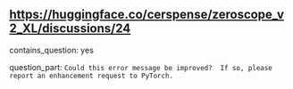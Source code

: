 ## https://huggingface.co/cerspense/zeroscope_v2_XL/discussions/24

contains_question: yes

question_part: `Could this error message be improved?  If so, please report an enhancement request to PyTorch.`